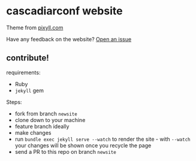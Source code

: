 # cascadiarconf website

Theme from [pixyll.com](http://www.pixyll.com)

Have any feedback on the website? [Open an issue](https://github.com/pdxrconf/pdxrconf.github.io/issues/new)

## contribute!

requirements:

- Ruby
- `jekyll` gem

Steps: 

* fork from branch `newsite`
* clone down to your machine
* feature branch ideally
* make changes
* run `bundle exec jekyll serve --watch` to render the site - with `--watch` your changes will be shown once you recycle the page
* send a PR to this repo on branch `newsite`
